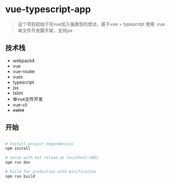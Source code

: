 # vue-typescript-app

> 这个项目起始于在vue加入强类型的想法，基于vue + typescript 使用 .vue 单文件开发脚手架，支持jsx


## 技术栈
- webpack4
- vue
- vue-router
- vuex
- typescript
- jsx
- tslint
- 单vue文件开发
- vue-cli
- ~~eslint~~

## 开始

``` bash

# Install project dependencies
npm install

# serve with hot reload at localhost:3001
npm run dev

# build for production with minification
npm run build

```
